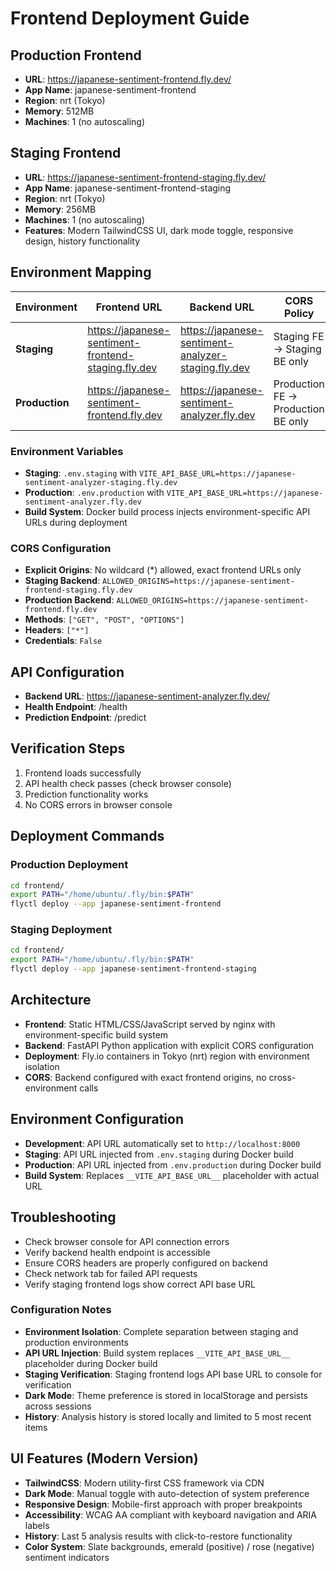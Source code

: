 # Frontend Deployment Guide

## Production Frontend
- **URL**: https://japanese-sentiment-frontend.fly.dev/
- **App Name**: japanese-sentiment-frontend
- **Region**: nrt (Tokyo)
- **Memory**: 512MB
- **Machines**: 1 (no autoscaling)

## Staging Frontend
- **URL**: https://japanese-sentiment-frontend-staging.fly.dev/
- **App Name**: japanese-sentiment-frontend-staging
- **Region**: nrt (Tokyo)
- **Memory**: 256MB
- **Machines**: 1 (no autoscaling)
- **Features**: Modern TailwindCSS UI, dark mode toggle, responsive design, history functionality

## Environment Mapping

| Environment | Frontend URL | Backend URL | CORS Policy |
|-------------|-------------|-------------|-------------|
| **Staging** | https://japanese-sentiment-frontend-staging.fly.dev | https://japanese-sentiment-analyzer-staging.fly.dev | Staging FE → Staging BE only |
| **Production** | https://japanese-sentiment-frontend.fly.dev | https://japanese-sentiment-analyzer.fly.dev | Production FE → Production BE only |

### Environment Variables
- **Staging**: `.env.staging` with `VITE_API_BASE_URL=https://japanese-sentiment-analyzer-staging.fly.dev`
- **Production**: `.env.production` with `VITE_API_BASE_URL=https://japanese-sentiment-analyzer.fly.dev`
- **Build System**: Docker build process injects environment-specific API URLs during deployment

### CORS Configuration
- **Explicit Origins**: No wildcard (*) allowed, exact frontend URLs only
- **Staging Backend**: `ALLOWED_ORIGINS=https://japanese-sentiment-frontend-staging.fly.dev`
- **Production Backend**: `ALLOWED_ORIGINS=https://japanese-sentiment-frontend.fly.dev`
- **Methods**: `["GET", "POST", "OPTIONS"]`
- **Headers**: `["*"]`
- **Credentials**: `False`

## API Configuration
- **Backend URL**: https://japanese-sentiment-analyzer.fly.dev/
- **Health Endpoint**: /health
- **Prediction Endpoint**: /predict

## Verification Steps
1. Frontend loads successfully
2. API health check passes (check browser console)
3. Prediction functionality works
4. No CORS errors in browser console

## Deployment Commands

### Production Deployment
```bash
cd frontend/
export PATH="/home/ubuntu/.fly/bin:$PATH"
flyctl deploy --app japanese-sentiment-frontend
```

### Staging Deployment
```bash
cd frontend/
export PATH="/home/ubuntu/.fly/bin:$PATH"
flyctl deploy --app japanese-sentiment-frontend-staging
```

## Architecture
- **Frontend**: Static HTML/CSS/JavaScript served by nginx with environment-specific build system
- **Backend**: FastAPI Python application with explicit CORS configuration
- **Deployment**: Fly.io containers in Tokyo (nrt) region with environment isolation
- **CORS**: Backend configured with exact frontend origins, no cross-environment calls

## Environment Configuration
- **Development**: API URL automatically set to `http://localhost:8000`
- **Staging**: API URL injected from `.env.staging` during Docker build
- **Production**: API URL injected from `.env.production` during Docker build
- **Build System**: Replaces `__VITE_API_BASE_URL__` placeholder with actual URL

## Troubleshooting
- Check browser console for API connection errors
- Verify backend health endpoint is accessible
- Ensure CORS headers are properly configured on backend
- Check network tab for failed API requests
- Verify staging frontend logs show correct API base URL

### Configuration Notes
- **Environment Isolation**: Complete separation between staging and production environments
- **API URL Injection**: Build system replaces `__VITE_API_BASE_URL__` placeholder during Docker build
- **Staging Verification**: Staging frontend logs API base URL to console for verification
- **Dark Mode**: Theme preference is stored in localStorage and persists across sessions
- **History**: Analysis history is stored locally and limited to 5 most recent items

## UI Features (Modern Version)
- **TailwindCSS**: Modern utility-first CSS framework via CDN
- **Dark Mode**: Manual toggle with auto-detection of system preference
- **Responsive Design**: Mobile-first approach with proper breakpoints
- **Accessibility**: WCAG AA compliant with keyboard navigation and ARIA labels
- **History**: Last 5 analysis results with click-to-restore functionality
- **Color System**: Slate backgrounds, emerald (positive) / rose (negative) sentiment indicators
